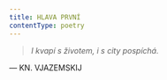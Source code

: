 ```yaml
---
title: HLAVA PRVNÍ
contentType: poetry
---
```


<section>

> _I kvapí s životem, i s city pospíchá._

— KN. VJAZEMSKIJ

</section>
